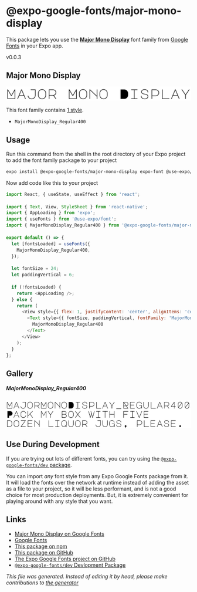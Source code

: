 # @expo-google-fonts/major-mono-display

This package lets you use the [**Major Mono Display**](https://fonts.google.com/specimen/Major+Mono+Display) font family from [Google Fonts](https://fonts.google.com/) in your Expo app.

v0.0.3

## Major Mono Display

![Major Mono Display](./font-family.png)

This font family contains [1 style](#gallery).

- `MajorMonoDisplay_Regular400`

## Usage

Run this command from the shell in the root directory of your Expo project to add the font family package to your project
```sh
expo install @expo-google-fonts/major-mono-display expo-font @use-expo/font
```

Now add code like this to your project
```js
import React, { useState, useEffect } from 'react';

import { Text, View, StyleSheet } from 'react-native';
import { AppLoading } from 'expo';
import { useFonts } from '@use-expo/font';
import { MajorMonoDisplay_Regular400 } from '@expo-google-fonts/major-mono-display';

export default () => {
  let [fontsLoaded] = useFonts({
    MajorMonoDisplay_Regular400,
  });

  let fontSize = 24;
  let paddingVertical = 6;

  if (!fontsLoaded) {
    return <AppLoading />;
  } else {
    return (
      <View style={{ flex: 1, justifyContent: 'center', alignItems: 'center' }}>
        <Text style={{ fontSize, paddingVertical, fontFamily: 'MajorMonoDisplay_Regular400' }}>
          MajorMonoDisplay_Regular400
        </Text>
      </View>
    );
  }
};

```

## Gallery

##### MajorMonoDisplay_Regular400
![MajorMonoDisplay_Regular400](./9901077f5681d4ec7e01e0ebe4bd61ba47669c64a7aedea472cd94fe1175751b.ttf.png)


## Use During Development

If you are trying out lots of different fonts, you can try using the [`@expo-google-fonts/dev` package](https://www.npmjs.com/package/@expo-google-fonts/dev).

You can import *any* font style from any Expo Google Fonts package from it. It will load the fonts
over the network at runtime instead of adding the asset as a file to your project, so it will be 
less performant, and is not a good choice for most production deployments. But, it is extremely convenient
for playing around with any style that you want.

## Links

- [Major Mono Display on Google Fonts](https://fonts.google.com/specimen/Major+Mono+Display)
- [Google Fonts](https://fonts.google.com/)
- [This package on npm](https://www.npmjs.com/package/@expo-google-fonts/major-mono-display)
- [This package on GitHub](https://github.com/expo/google-fonts/tree/master/font-packages/major-mono-display)
- [The Expo Google Fonts project on GitHub](https://github.com/expo/google-fonts)
- [`@expo-google-fonts/dev` Devlopment Package](https://github.com/expo/google-fonts/tree/master/font-packages/dev)


*This file was generated. Instead of editing it by head, please make contributions to [the generator](https://github.com/expo/google-fonts/tree/master/packages/generator)*
